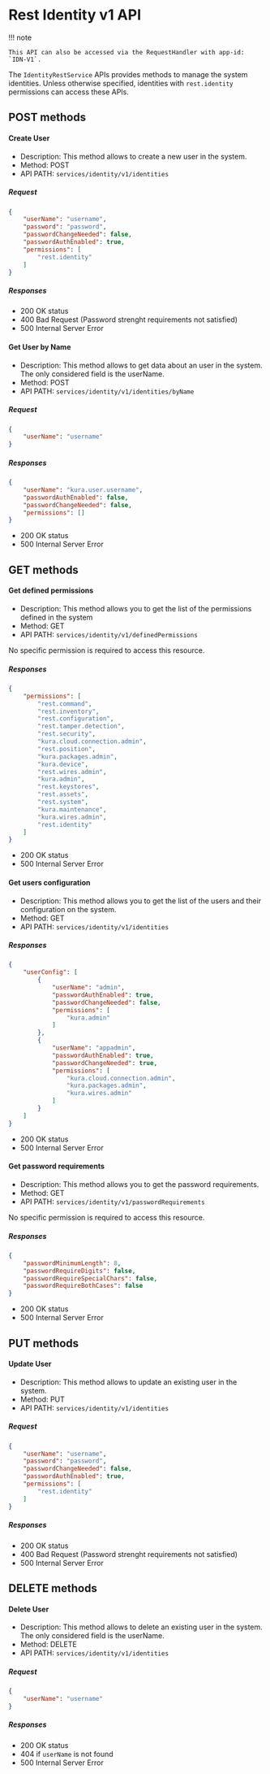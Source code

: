 # Rest Identity v1 API
!!! note

    This API can also be accessed via the RequestHandler with app-id: `IDN-V1`.


The `IdentityRestService` APIs provides methods to manage the system identities.
Unless otherwise specified, identities with `rest.identity` permissions can access these APIs.

## POST methods

#### Create User

- Description: This method allows to create a new user in the system.
- Method: POST
- API PATH: `services/identity/v1/identities`

##### Request
```JSON
{
    "userName": "username",
    "password": "password",
    "passwordChangeNeeded": false,
    "passwordAuthEnabled": true,
    "permissions": [
        "rest.identity"
    ]
}
```

##### Responses

- 200 OK status
- 400 Bad Request (Password strenght requirements not satisfied)
- 500 Internal Server Error

#### Get User by Name

- Description: This method allows to get data about an user in the system. The only considered field is the userName.
- Method: POST
- API PATH: `services/identity/v1/identities/byName`

##### Request
```JSON
{
    "userName": "username"
}
```

##### Responses
```JSON
{
    "userName": "kura.user.username",
    "passwordAuthEnabled": false,
    "passwordChangeNeeded": false,
    "permissions": []
}
```

- 200 OK status
- 500 Internal Server Error

## GET methods

#### Get defined permissions

- Description: This method allows you to get the list of the permissions defined in the system
- Method: GET
- API PATH: `services/identity/v1/definedPermissions`

No specific permission is required to access this resource.

##### Responses

```JSON
{
    "permissions": [
        "rest.command",
        "rest.inventory",
        "rest.configuration",
        "rest.tamper.detection",
        "rest.security",
        "kura.cloud.connection.admin",
        "rest.position",
        "kura.packages.admin",
        "kura.device",
        "rest.wires.admin",
        "kura.admin",
        "rest.keystores",
        "rest.assets",
        "rest.system",
        "kura.maintenance",
        "kura.wires.admin",
        "rest.identity"
    ]
}
```

- 200 OK status
- 500 Internal Server Error

#### Get users configuration

- Description: This method allows you to get the list of the users and their configuration on the system.
- Method: GET
- API PATH: `services/identity/v1/identities`

##### Responses

```JSON
{
    "userConfig": [
        {
            "userName": "admin",
            "passwordAuthEnabled": true,
            "passwordChangeNeeded": false,
            "permissions": [
                "kura.admin"
            ]
        },
        {
            "userName": "appadmin",
            "passwordAuthEnabled": true,
            "passwordChangeNeeded": true,
            "permissions": [
                "kura.cloud.connection.admin",
                "kura.packages.admin",
                "kura.wires.admin"
            ]
        }
    ]
}
```

- 200 OK status
- 500 Internal Server Error

#### Get password requirements

- Description: This method allows you to get the password requirements.
- Method: GET
- API PATH: `services/identity/v1/passwordRequirements`

No specific permission is required to access this resource.

##### Responses

```JSON
{
    "passwordMinimumLength": 8,
    "passwordRequireDigits": false,
    "passwordRequireSpecialChars": false,
    "passwordRequireBothCases": false
}
```

- 200 OK status
- 500 Internal Server Error

## PUT methods

#### Update User

- Description: This method allows to update an existing user in the system.
- Method: PUT
- API PATH: `services/identity/v1/identities`

##### Request

```JSON
{
    "userName": "username",
    "password": "password",
    "passwordChangeNeeded": false,
    "passwordAuthEnabled": true,
    "permissions": [
        "rest.identity"
    ]
}
```

##### Responses

- 200 OK status
- 400 Bad Request (Password strenght requirements not satisfied)
- 500 Internal Server Error

## DELETE methods

#### Delete User

- Description: This method allows to delete an existing user in the system. The only considered field is the userName.
- Method: DELETE
- API PATH: `services/identity/v1/identities`

##### Request
```JSON
{
    "userName": "username"
}
```

##### Responses

- 200 OK status
- 404 if `userName` is not found
- 500 Internal Server Error
